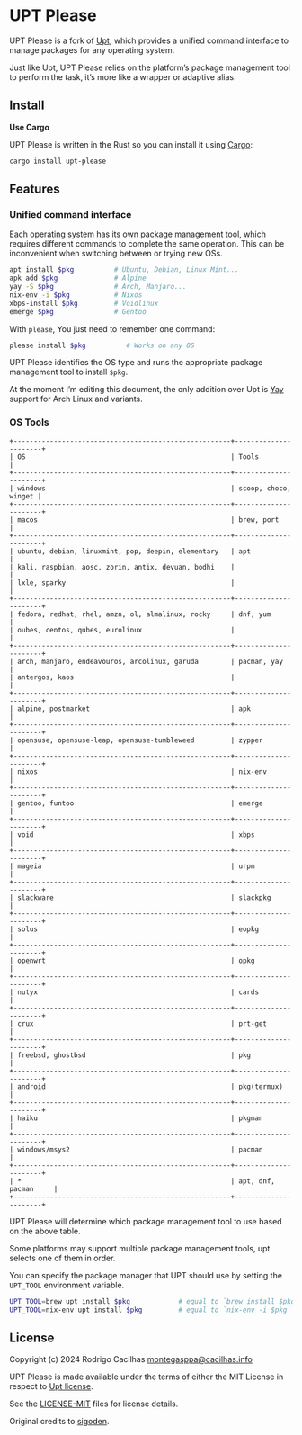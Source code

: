 # UPT Please

UPT Please is a fork of [Upt][], which provides a unified command interface to manage packages for any operating system.

Just like Upt, UPT Please relies on the platform’s package management tool to perform the task, it’s more like a wrapper or adaptive alias.

## Install

**Use Cargo**

UPT Please is written in the Rust so you can install it using [Cargo][]:

```sh
cargo install upt-please
```

## Features

### Unified command interface

Each operating system has its own package management tool, which requires different commands to complete the same operation. This can be inconvenient when switching between or trying new OSs.

```sh
apt install $pkg          # Ubuntu, Debian, Linux Mint...
apk add $pkg              # Alpine
yay -S $pkg               # Arch, Manjaro...
nix-env -i $pkg           # Nixos
xbps-install $pkg         # Voidlinux
emerge $pkg               # Gentoo
```

With `please`, You just need to remember one command:

```sh
please install $pkg          # Works on any OS
```

UPT Please identifies the OS type and runs the appropriate package management tool to install `$pkg`.

At the moment I’m editing this document, the only addition over Upt is [Yay][] support for Arch Linux and variants.

### OS Tools

```
+------------------------------------------------------+----------------------+
| OS                                                   | Tools                |
+------------------------------------------------------+----------------------+
| windows                                              | scoop, choco, winget |
+------------------------------------------------------+----------------------+
| macos                                                | brew, port           |
+------------------------------------------------------+----------------------+
| ubuntu, debian, linuxmint, pop, deepin, elementary   | apt                  |
| kali, raspbian, aosc, zorin, antix, devuan, bodhi    |                      |
| lxle, sparky                                         |                      |
+------------------------------------------------------+----------------------+
| fedora, redhat, rhel, amzn, ol, almalinux, rocky     | dnf, yum             |
| oubes, centos, qubes, eurolinux                      |                      |
+------------------------------------------------------+----------------------+
| arch, manjaro, endeavouros, arcolinux, garuda        | pacman, yay          |
| antergos, kaos                                       |                      |
+------------------------------------------------------+----------------------+
| alpine, postmarket                                   | apk                  |
+------------------------------------------------------+----------------------+
| opensuse, opensuse-leap, opensuse-tumbleweed         | zypper               |
+------------------------------------------------------+----------------------+
| nixos                                                | nix-env              |
+------------------------------------------------------+----------------------+
| gentoo, funtoo                                       | emerge               |
+------------------------------------------------------+----------------------+
| void                                                 | xbps                 |
+------------------------------------------------------+----------------------+
| mageia                                               | urpm                 |
+------------------------------------------------------+----------------------+
| slackware                                            | slackpkg             |
+------------------------------------------------------+----------------------+
| solus                                                | eopkg                |
+------------------------------------------------------+----------------------+
| openwrt                                              | opkg                 |
+------------------------------------------------------+----------------------+
| nutyx                                                | cards                |
+------------------------------------------------------+----------------------+
| crux                                                 | prt-get              |
+------------------------------------------------------+----------------------+
| freebsd, ghostbsd                                    | pkg                  |
+------------------------------------------------------+----------------------+
| android                                              | pkg(termux)          |
+------------------------------------------------------+----------------------+
| haiku                                                | pkgman               |
+------------------------------------------------------+----------------------+
| windows/msys2                                        | pacman               |
+------------------------------------------------------+----------------------+
| *                                                    | apt, dnf, pacman     |
+------------------------------------------------------+----------------------+
```

UPT Please will determine which package management tool to use based on the above table.

Some platforms may support multiple package management tools, upt selects one of them in order.

You can specify the package manager that UPT should use by setting the `UPT_TOOL` environment variable.

```sh
UPT_TOOL=brew upt install $pkg            # equal to `brew install $pkg`
UPT_TOOL=nix-env upt install $pkg         # equal to `nix-env -i $pkg`
```

## License

Copyright (c) 2024 Rodrigo Cacilhas <montegasppa@cacilhas.info>

UPT Please is made available under the terms of either the MIT License in respect to [Upt license][].

See the [LICENSE-MIT][] files for license details.

Original credits to [sigoden][].

[Cargo]: https://doc.rust-lang.org/stable/cargo/
[LICENSE-MIT]: https://github.com/cacilhas/upt-please/blob/master/LICENSE-MIT
[sigoden]: https://crates.io/users/sigoden
[Upt]: https://crates.io/crates/upt
[Upt license]: https://github.com/sigoden/upt?tab=readme-ov-file#license
[Yay]: https://github.com/Jguer/yay
